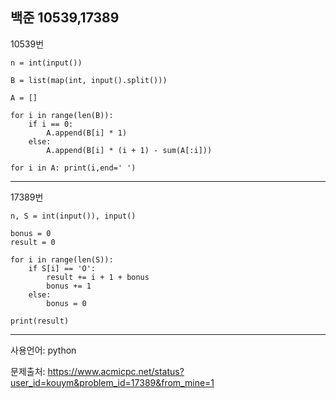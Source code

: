 ## 백준 10539,17389

10539번

```
n = int(input())

B = list(map(int, input().split()))

A = []

for i in range(len(B)):
    if i == 0:
        A.append(B[i] * 1)
    else:
        A.append(B[i] * (i + 1) - sum(A[:i]))

for i in A: print(i,end=' ')
```

___

17389번

```
n, S = int(input()), input()

bonus = 0
result = 0

for i in range(len(S)):
    if S[i] == 'O':
        result += i + 1 + bonus
        bonus += 1
    else:
        bonus = 0

print(result)
```

___

사용언어: python

문제출처: https://www.acmicpc.net/status?user_id=kouym&problem_id=17389&from_mine=1